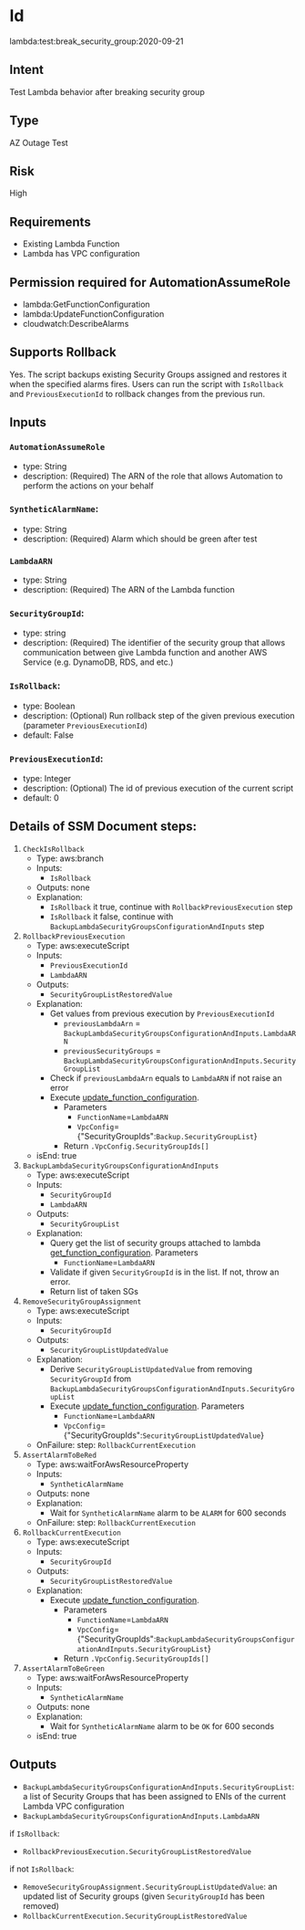 # Id
lambda:test:break_security_group:2020-09-21

## Intent
Test Lambda behavior after breaking security group

## Type
AZ Outage Test

## Risk
High

## Requirements
* Existing Lambda Function
* Lambda has VPC configuration

## Permission required for AutomationAssumeRole
* lambda:GetFunctionConfiguration
* lambda:UpdateFunctionConfiguration
* cloudwatch:DescribeAlarms

## Supports Rollback
Yes. The script backups existing Security Groups assigned and restores it when the specified alarms fires.
Users can run the script with `IsRollback` and `PreviousExecutionId` to rollback changes from the previous run. 

## Inputs

### `AutomationAssumeRole`
  * type: String
  * description: (Required) The ARN of the role that allows Automation to perform the actions on your behalf
### `SyntheticAlarmName`:
  * type: String
  * description: (Required) Alarm which should be green after test
### `LambdaARN`
  * type: String
  * description: (Required) The ARN of the Lambda function
### `SecurityGroupId`:
  * type: string
  * description: (Required) The identifier of the security group that allows communication between give Lambda function and another AWS Service (e.g. DynamoDB, RDS, and etc.)
### `IsRollback`:
  * type: Boolean
  * description: (Optional) Run rollback step of the given previous execution (parameter `PreviousExecutionId`)
  * default: False
### `PreviousExecutionId`:
  * type: Integer
  * description: (Optional) The id of previous execution of the current script
  * default: 0


## Details of SSM Document steps:
1. `CheckIsRollback`
    * Type: aws:branch
    * Inputs:
        * `IsRollback`
    * Outputs: none
    * Explanation:
        * `IsRollback` it true, continue with `RollbackPreviousExecution` step
        * `IsRollback` it false, continue with `BackupLambdaSecurityGroupsConfigurationAndInputs` step
1. `RollbackPreviousExecution`
    * Type: aws:executeScript
    * Inputs:
        * `PreviousExecutionId`
        * `LambdaARN`
    * Outputs:
        * `SecurityGroupListRestoredValue`
    * Explanation:
        * Get values from previous execution by `PreviousExecutionId`
          * `previousLambdaArn` = `BackupLambdaSecurityGroupsConfigurationAndInputs.LambdaARN` 
          * `previousSecurityGroups` = `BackupLambdaSecurityGroupsConfigurationAndInputs.SecurityGroupList` 
        * Check if `previousLambdaArn` equals to `LambdaARN` if not raise an error
        * Execute [update_function_configuration](https://boto3.amazonaws.com/v1/documentation/api/latest/reference/services/lambda.html#Lambda.Client.update_function_configuration). 
          * Parameters
            * `FunctionName`=`LambdaARN`
            * `VpcConfig`={"SecurityGroupIds":`Backup.SecurityGroupList`}
          * Return `.VpcConfig.SecurityGroupIds[]`
    * isEnd: true
1. `BackupLambdaSecurityGroupsConfigurationAndInputs`
    * Type: aws:executeScript
    * Inputs:
        * `SecurityGroupId`
        * `LambdaARN`
    * Outputs:
        * `SecurityGroupList`
    * Explanation:
        * Query get the list of security groups attached to lambda [get_function_configuration](https://boto3.amazonaws.com/v1/documentation/api/latest/reference/services/lambda.html#Lambda.Client.get_function_configuration). Parameters
          * `FunctionName`=`LambdaARN`
        * Validate if given `SecurityGroupId` is in the list. If not, throw an error.
        * Return list of taken SGs
1. `RemoveSecurityGroupAssignment`
    * Type: aws:executeScript
    * Inputs:
        * `SecurityGroupId`
    * Outputs:
        * `SecurityGroupListUpdatedValue`
    * Explanation:
        * Derive `SecurityGroupListUpdatedValue` from removing `SecurityGroupId` from `BackupLambdaSecurityGroupsConfigurationAndInputs.SecurityGroupList` 
        * Execute [update_function_configuration](https://boto3.amazonaws.com/v1/documentation/api/latest/reference/services/lambda.html#Lambda.Client.update_function_configuration). Parameters
          * `FunctionName`=`LambdaARN`
          * `VpcConfig`={"SecurityGroupIds":`SecurityGroupListUpdatedValue`}
    * OnFailure: step: `RollbackCurrentExecution` 
1. `AssertAlarmToBeRed`
    * Type: aws:waitForAwsResourceProperty
    * Inputs:
        * `SyntheticAlarmName`
    * Outputs: none
    * Explanation:
        * Wait for `SyntheticAlarmName` alarm to be `ALARM` for 600 seconds
    * OnFailure: step: `RollbackCurrentExecution` 
1. `RollbackCurrentExecution`
    * Type: aws:executeScript
    * Inputs:
        * `SecurityGroupId`
    * Outputs: 
        * `SecurityGroupListRestoredValue`
    * Explanation:
        * Execute [update_function_configuration](https://boto3.amazonaws.com/v1/documentation/api/latest/reference/services/lambda.html#Lambda.Client.update_function_configuration). 
          * Parameters
            * `FunctionName`=`LambdaARN`
            * `VpcConfig`={"SecurityGroupIds":`BackupLambdaSecurityGroupsConfigurationAndInputs.SecurityGroupList`}
          * Return `.VpcConfig.SecurityGroupIds[]`
1. `AssertAlarmToBeGreen`
    * Type: aws:waitForAwsResourceProperty
    * Inputs:
        * `SyntheticAlarmName`
    * Outputs: none
    * Explanation:
        * Wait for `SyntheticAlarmName` alarm to be `OK` for 600 seconds
    * isEnd: true
 
## Outputs
* `BackupLambdaSecurityGroupsConfigurationAndInputs.SecurityGroupList`: a list of Security Groups that has been assigned to ENIs of the current Lambda VPC configuration
* `BackupLambdaSecurityGroupsConfigurationAndInputs.LambdaARN`

if `IsRollback`:
* `RollbackPreviousExecution.SecurityGroupListRestoredValue`

if not `IsRollback`:
* `RemoveSecurityGroupAssignment.SecurityGroupListUpdatedValue`: an updated list of Security groups (given `SecurityGroupId` has been removed)
* `RollbackCurrentExecution.SecurityGroupListRestoredValue`